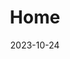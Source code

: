 ---
date: "2023-10-24"
design:
  spacing: 6rem
sections:
- block: hero
  content:
    text: "Neurophysiology | Appetite Regulation | Endocrinology"
    title: Christelinda Laureijs
  design:
    background:
      image:
        filename: Lab-Rats-Hero.png
        filters:
          brightness: 0.5
        text_color_light: true
        size: cover
        parallax: false
    css_class: dark
    spacing:
      margin:
      - 0
      - 0
      - 0
      - 0
      padding:
      - 20
      - 0
      - 20
      - 0
- block: markdown
  content:
    title: I am a researcher, R coder, and artist
    text: I am a master's student working under the supervision of Dr. Karen Crosby at Mount Allison University. My work focuses on the effect of insulin on neurons in the dorsomedial hypothalamus (DMH), which is a brain region critical for appetite regulation.
  design:
    background:
      image:
        filename: Green-neuron.svg
        parallax: true
- block: markdown
  content:
      title: Projects
  design:
    background:
      color: white
      text_color_light: false
    spacing:
      padding: ["25px", "0", "10px", "0"]
  id: projects
- block: markdown
  content:
      text: |
        <h3>Does insulin act in the DMH?</h3>
        For my honours project, I asked if insulin binds to DMH neurons, and if so, how that may affect their activity. I compared synaptic transmission (a measure of communication between neurons) and action potentials (a measure of neuronal excitability) before and after exposing DMH neurons to insulin.
        <br>
        I found that insulin decreases both excitatory synaptic transmission and neuronal excitability in DMH neurons.
        <a href="https://github.com/christelinda-laureijs/honours-thesis" target="_blank" title="Explore the GitHub project!"><img src="thesis-cover.png"></a>
  #id: projects

title: Home
type: landing
---